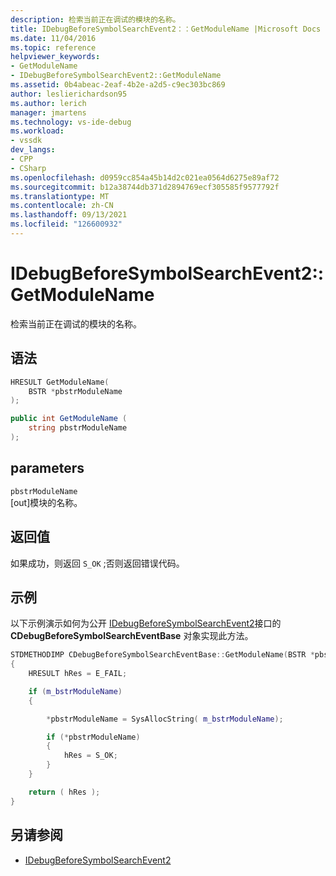 ```yaml
---
description: 检索当前正在调试的模块的名称。
title: IDebugBeforeSymbolSearchEvent2：：GetModuleName |Microsoft Docs
ms.date: 11/04/2016
ms.topic: reference
helpviewer_keywords:
- GetModuleName
- IDebugBeforeSymbolSearchEvent2::GetModuleName
ms.assetid: 0b4abeac-2eaf-4b2e-a2d5-c9ec303bc869
author: leslierichardson95
ms.author: lerich
manager: jmartens
ms.technology: vs-ide-debug
ms.workload:
- vssdk
dev_langs:
- CPP
- CSharp
ms.openlocfilehash: d0959cc854a45b14d2c021ea0564d6275e89af72
ms.sourcegitcommit: b12a38744db371d2894769ecf305585f9577792f
ms.translationtype: MT
ms.contentlocale: zh-CN
ms.lasthandoff: 09/13/2021
ms.locfileid: "126600932"
---
```

# <a name="idebugbeforesymbolsearchevent2getmodulename"></a>IDebugBeforeSymbolSearchEvent2::GetModuleName
检索当前正在调试的模块的名称。

## <a name="syntax"></a>语法

```cpp
HRESULT GetModuleName(
    BSTR *pbstrModuleName
);
```

```csharp
public int GetModuleName (
    string pbstrModuleName
);
```

## <a name="parameters"></a>parameters
`pbstrModuleName`\
[out]模块的名称。

## <a name="return-value"></a>返回值
如果成功，则返回 `S_OK` ;否则返回错误代码。

## <a name="example"></a>示例
以下示例演示如何为公开 [IDebugBeforeSymbolSearchEvent2](../../../extensibility/debugger/reference/idebugbeforesymbolsearchevent2.md)接口的 **CDebugBeforeSymbolSearchEventBase** 对象实现此方法。

```cpp
STDMETHODIMP CDebugBeforeSymbolSearchEventBase::GetModuleName(BSTR *pbstrModuleName)
{
    HRESULT hRes = E_FAIL;

    if (m_bstrModuleName)
    {

        *pbstrModuleName = SysAllocString( m_bstrModuleName);

        if (*pbstrModuleName)
        {
            hRes = S_OK;
        }
    }

    return ( hRes );
}
```

## <a name="see-also"></a>另请参阅
- [IDebugBeforeSymbolSearchEvent2](../../../extensibility/debugger/reference/idebugbeforesymbolsearchevent2.md)

